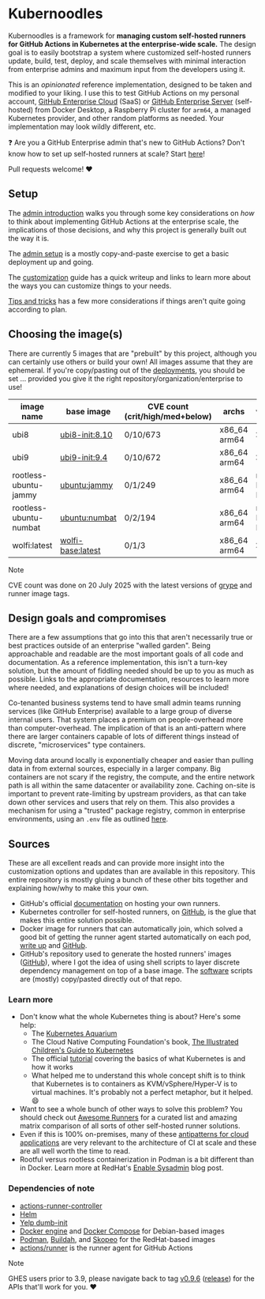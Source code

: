 # Kubernoodles

Kubernoodles is a framework for **managing custom self-hosted runners for GitHub Actions in Kubernetes at the enterprise-wide scale.**  The design goal is to easily bootstrap a system where customized self-hosted runners update, build, test, deploy, and scale themselves with minimal interaction from enterprise admins and maximum input from the developers using it.

This is an _opinionated_ reference implementation, designed to be taken and modified to your liking.  I use this to test GitHub Actions on my personal account, [GitHub Enterprise Cloud](https://github.com) (SaaS) or [GitHub Enterprise Server](https://docs.github.com/en/enterprise-server@latest) (self-hosted) from Docker Desktop, a Raspberry Pi cluster for `arm64`, a managed Kubernetes provider, and other random platforms as needed.  Your implementation may look wildly different, etc.

:question: Are you a GitHub Enterprise admin that's new to GitHub Actions?  Don't know how to set up self-hosted runners at scale?  Start [here](https://some-natalie.dev/blog/arch-guide-to-selfhosted-actions/)!

Pull requests welcome! :heart:

## Setup

The [admin introduction](https://some-natalie.dev/blog/arch-guide-to-selfhosted-actions/) walks you through some key considerations on _how_ to think about implementing GitHub Actions at the enterprise scale, the implications of those decisions, and why this project is generally built out the way it is.

The [admin setup](https://some-natalie.dev/blog/kubernoodles-pt-1) is a mostly copy-and-paste exercise to get a basic deployment up and going.

The [customization](https://some-natalie.dev/blog/kubernoodles-pt-5) guide has a quick writeup and links to learn more about the ways you can customize things to your needs.

[Tips and tricks](docs/tips-and-tricks.md) has a few more considerations if things aren't quite going according to plan.

## Choosing the image(s)

There are currently 5 images that are "prebuilt" by this project, although you can certainly use others or build your own!  All images assume that they are ephemeral.  If you're copy/pasting out of the [deployments](deployments), you should be set ... provided you give it the right repository/organization/enterprise to use!

<!-- START_SECTION:table -->
| image name | base image | CVE count<br>(crit/high/med+below) | archs | virtualization? | sudo? | notes |
|---|---|---|---|---|---|---|
| ubi8 | [ubi8-init:8.10](https://catalog.redhat.com/software/containers/ubi8/ubi-init/5c359b97d70cc534b3a378c8) | 0/10/673 | x86_64<br>arm64 | :x: | :x: | n/a |
| ubi9 | [ubi9-init:9.4](https://catalog.redhat.com/software/containers/ubi9-init/6183297540a2d8e95c82e8bd) | 0/10/672 | x86_64<br>arm64 | :x: | :x: | n/a |
| rootless-ubuntu-jammy | [ubuntu:jammy](https://hub.docker.com/_/ubuntu) | 0/1/249 | x86_64<br>arm64 | rootless Docker-in-Docker | :x: | [common rootless problems](docs/tips-and-tricks.md#rootless-images) |
| rootless-ubuntu-numbat | [ubuntu:numbat](https://hub.docker.com/_/ubuntu) | 0/2/194 | x86_64<br>arm64 | rootless Docker-in-Docker | :x: | [common rootless problems](docs/tips-and-tricks.md#rootless-images) |
| wolfi:latest | [wolfi-base:latest](https://images.chainguard.dev/directory/image/wolfi-base/versions) | 0/1/3 | x86_64<br>arm64 | :x: | :x: | n/a |
<!-- END_SECTION:table -->

<!-- START_SECTION:date -->
> [!NOTE]
> CVE count was done on 20 July 2025 with the latest versions of [grype](https://github.com/anchore/grype) and runner image tags.
<!-- END_SECTION:date -->

## Design goals and compromises

There are a few assumptions that go into this that aren't necessarily true or best practices outside of an enterprise "walled garden".  Being approachable and readable are the most important goals of all code and documentation.  As a reference implementation, this isn't a turn-key solution, but the amount of fiddling needed should be up to you as much as possible.  Links to the appropriate documentation, resources to learn more where needed, and explanations of design choices will be included!

Co-tenanted business systems tend to have small admin teams running services (like GitHub Enterprise) available to a large group of diverse internal users.  That system places a premium on people-overhead more than computer-overhead.  The implication of that is an anti-pattern where there are larger containers capable of lots of different things instead of discrete, "microservices" type containers.

Moving data around locally is exponentially cheaper and easier than pulling data in from external sources, especially in a larger company.  Big containers are not scary if the registry, the compute, and the entire network path is all within the same datacenter or availability zone.  Caching on-site is important to prevent rate-limiting by upstream providers, as that can take down other services and users that rely on them.  This also provides a mechanism for using a "trusted" package registry, common in enterprise environments, using an `.env` file as outlined [here](images/README.md).

## Sources

These are all excellent reads and can provide more insight into the customization options and updates than are available in this repository.  This entire repository is mostly gluing a bunch of these other bits together and explaining how/why to make this your own.

- GitHub's official [documentation](https://docs.github.com/en/actions/hosting-your-own-runners) on hosting your own runners.
- Kubernetes controller for self-hosted runners, on [GitHub](https://github.com/actions/actions-runner-controller), is the glue that makes this entire solution possible.
- Docker image for runners that can automatically join, which solved a good bit of getting the runner agent started automatically on each pod, [write up](https://sanderknape.com/2020/03/self-hosted-github-actions-runner-kubernetes/) and [GitHub](https://github.com/SanderKnape/github-runner).
- GitHub's repository used to generate the hosted runners' images ([GitHub](https://github.com/actions/virtual-environments)), where I got the idea of using shell scripts to layer discrete dependency management on top of a base image.  The [software](../images/software) scripts are (mostly) copy/pasted directly out of that repo.

### Learn more

- Don't know what the whole Kubernetes thing is about?  Here's some help:
  - The [Kubernetes Aquarium](https://medium.com/@AnneLoVerso/the-kubernetes-aquarium-6a3d1d7a2afd)
  - The Cloud Native Computing Foundation's book, [The Illustrated Children's Guide to Kubernetes](https://www.cncf.io/phippy/the-childrens-illustrated-guide-to-kubernetes/)
  - The official [tutorial](https://kubernetes.io/docs/tutorials/kubernetes-basics/) covering the basics of what Kubernetes is and how it works
  - What helped me to understand this whole concept shift is to think that Kubernetes is to containers as KVM/vSphere/Hyper-V is to virtual machines.  It's probably not a perfect metaphor, but it helped. :smile:
- Want to see a whole bunch of other ways to solve this problem?  You should check out [Awesome Runners](https://jonico.github.io/awesome-runners) for a curated list and amazing matrix comparison of all sorts of other self-hosted runner solutions.
- Even if this is 100% on-premises, many of these [antipatterns for cloud applications](https://docs.microsoft.com/en-gb/azure/architecture/antipatterns/) are very relevant to the architecture of CI at scale and these are all well worth the time to read.
- Rootful versus rootless containerization in Podman is a bit different than in Docker.  Learn more at RedHat's [Enable Sysadmin](https://www.redhat.com/sysadmin/podman-inside-container) blog post.

### Dependencies of note

- [actions-runner-controller](https://github.com/actions/actions-runner-controller)
- [Helm](https://helm.sh/)
- [Yelp dumb-init](https://github.com/Yelp/dumb-init)
- [Docker engine](https://docs.docker.com/engine/release-notes/) and [Docker Compose](https://docs.docker.com/compose/release-notes/) for Debian-based images
- [Podman](https://github.com/containers/podman), [Buildah](https://github.com/containers/buildah), and [Skopeo](https://github.com/containers/skopeo) for the RedHat-based images
- [actions/runner](https://github.com/actions/runner) is the runner agent for GitHub Actions

> [!NOTE]
> GHES users prior to 3.9, please navigate back to tag [v0.9.6](https://github.com/some-natalie/kubernoodles/tree/v0.9.6) ([release](https://github.com/some-natalie/kubernoodles/releases/tag/v0.9.6)) for the APIs that'll work for you. :heart:
